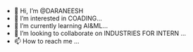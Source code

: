 - 👋 Hi, I’m @DARANEESH
- 👀 I’m interested in COADING...
- 🌱 I’m currently learning AI&ML...
- 💞️ I’m looking to collaborate on INDUSTRIES FOR INTERN ...
- 📫 How to reach me ...

<!---
RDARANEESH/RDARANEESH is a ✨ special ✨ repository because its `README.md` (this file) appears on your GitHub profile.
You can click the Preview link to take a look at your changes.
--->
